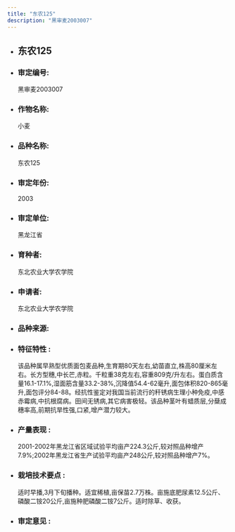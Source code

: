 ```yaml
---
title: "东农125"
description: "黑审麦2003007"
---
```

* ## 东农125
* ###  审定编号:  
   黑审麦2003007

*  ### 作物名称:  
   小麦

*   ###  品种名称: 
    东农125

*   ### 审定年份: 
    2003

*   ### 审定单位:  
    黑龙江省

*   ### 育种者:  
    东北农业大学农学院

*   ### 申请者:  
    东北农业大学农学院

*   ### 品种来源:  
    

*   ### 特征特性 : 
    该品种属早熟型优质面包麦品种,生育期80天左右,幼苗直立,株高80厘米左右。长方型穗,中长芒,赤粒。千粒重38克左右,容重809克/升左右。蛋白质含量16.1-17.1%,湿面筋含量33.2-38%,沉降值54.4-62毫升,面包体积820-865毫升,面包评分84-88。经抗性鉴定对我国当前流行的秆锈病生理小种免疫,中感赤霉病,中抗根腐病。田间无锈病,其它病害极轻。该品种茎叶有蜡质层,分蘖成穗率高,前期抗旱性强,口紧,增产潜力较大。

*   ### 产量表现 : 
    2001-2002年黑龙江省区域试验平均亩产224.3公斤,较对照品种增产7.9%;2002年黑龙江省生产试验平均亩产248公斤,较对照品种增产7%。

*   ### 栽培技术要点 : 
    适时早播,3月下旬播种。适宜稀植,亩保苗2.7万株。亩施底肥尿素12.5公斤、磷酸二铵20公斤,亩施种肥磷酸二铵7公斤。适时除草、收获。

*   ### 审定意见 : 
    
